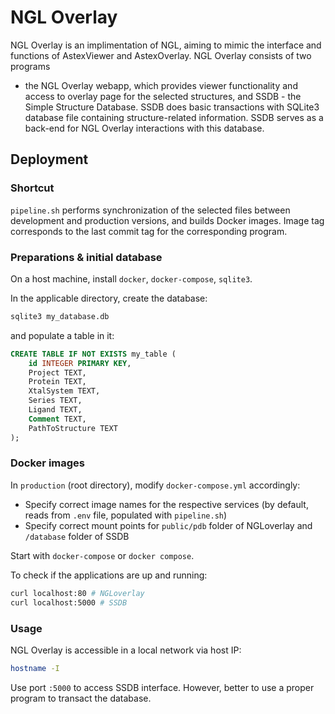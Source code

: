 # NGL Overlay

NGL Overlay is an implimentation of NGL, aiming to mimic the interface and
functions of AstexViewer and AstexOverlay. NGL Overlay consists of two programs
- the NGL Overlay webapp, which provides viewer functionality and access to
overlay page for the selected structures, and SSDB - the Simple Structure Database.
SSDB does basic transactions with SQLite3 database file
containing structure-related information. SSDB serves as a back-end for NGL
Overlay interactions with this database.

## Deployment

### Shortcut

`pipeline.sh` performs synchronization of the selected files between development
and production versions, and builds Docker images. Image tag corresponds to the
last commit tag for the corresponding program. 

### Preparations & initial database

On a host machine, install `docker`, `docker-compose`, `sqlite3`.

In the applicable directory, create the database:

```bash
sqlite3 my_database.db
```

and populate a table in it:

```sql
CREATE TABLE IF NOT EXISTS my_table (
    id INTEGER PRIMARY KEY,
    Project TEXT,
    Protein TEXT,
    XtalSystem TEXT,
    Series TEXT,
    Ligand TEXT,
    Comment TEXT,
    PathToStructure TEXT
);
```

### Docker images

In `production` (root directory), modify `docker-compose.yml` accordingly:

- Specify correct image names for the respective services (by default, reads from `.env` file, populated with `pipeline.sh`)
- Specify correct mount points for `public/pdb` folder of NGLoverlay and `/database` folder of SSDB

Start with `docker-compose` or `docker compose`.

To check if the applications are up and running:

```bash
curl localhost:80 # NGLoverlay
curl localhost:5000 # SSDB
```

### Usage

NGL Overlay is accessible in a local network via host IP:

```bash
hostname -I
```

Use port `:5000` to access SSDB interface. However, better to use a proper program to transact the database.